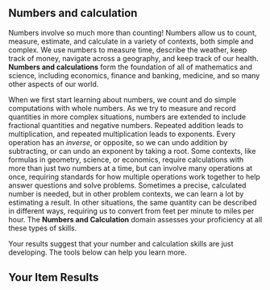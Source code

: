 ## Numbers and calculation

Numbers involve so much more than counting! Numbers allow us to count, measure, estimate, and calculate in a variety of contexts, both simple and complex. We use numbers to measure time, describe the weather, keep track of money, navigate across a geography, and keep track of our health.  **Numbers and calculations** form the foundation of all of mathematics and science, including economics, finance and banking, medicine, and so many other aspects of our world. 

When we first start learning about numbers, we count and do simple computations with whole numbers. As we try to measure and record quantities in more complex situations, numbers are extended to include fractional quantities and negative numbers. Repeated addition leads to multiplication, and repeated multiplication leads to exponents. Every operation has an *inverse*, or opposite, so we can undo addition by subtracting, or can undo an exponent by taking a root. Some contexts, like formulas in geometry, science, or economics, require calculations with more than just two numbers at a time, but can involve many operations at once, requiring standards for how multiple operations work together to help answer questions and solve problems. Sometimes a precise, calculated number is needed, but in other problem contexts, we can learn a lot by estimating a result. In other situations, the same quantity can be described in different ways, requiring us to convert from feet per minute to miles per hour. The **Numbers and Calculation** domain assesses your proficiency at all these types of skills. 

Your results suggest that your number and calculation skills are just developing. The tools below can help you learn more.

## Your Item Results
